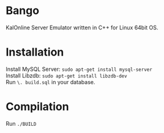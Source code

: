 # Bango
KalOnline Server Emulator written in C++ for Linux 64bit OS.

# Installation
Install MySQL Server: `sudo apt-get install mysql-server`  
Install Libzdb: `sudo apt-get install libzdb-dev`  
Run `\. build.sql` in your database.

# Compilation
Run `./BUILD`
